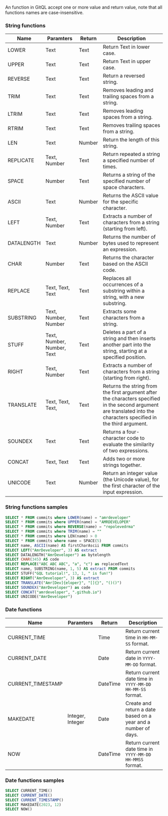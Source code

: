 An function in GitQL accept one or more value and return value,
note that all functions names are case-insensitive.

### String functions

| Name       | Paramters                  | Return | Description                                                                                                                                                          |
| ---------- | -------------------------- | ------ | -------------------------------------------------------------------------------------------------------------------------------------------------------------------- |
| LOWER      | Text                       | Text   | Return Text in lower case.                                                                                                                                           |
| UPPER      | Text                       | Text   | Return Text in upper case.                                                                                                                                           |
| REVERSE    | Text                       | Text   | Return a reversed string.                                                                                                                                            |
| TRIM       | Text                       | Text   | Removes leading and trailing spaces from a string.                                                                                                                   |
| LTRIM      | Text                       | Text   | Removes leading spaces from a string.                                                                                                                                |
| RTRIM      | Text                       | Text   | Removes trailing spaces from a string.                                                                                                                               |
| LEN        | Text                       | Number | Return the length of this string.                                                                                                                                    |
| REPLICATE  | Text, Number               | Text   | Return repeated a string a specified number of times.                                                                                                                |
| SPACE      | Number                     | Text   | Returns a string of the specified number of space characters.                                                                                                        |
| ASCII      | Text                       | Number | Returns the ASCII value for the specific character.                                                                                                                  |
| LEFT       | Text, Number               | Text   | Extracts a number of characters from a string (starting from left).                                                                                                  |
| DATALENGTH | Text                       | Number | Returns the number of bytes used to represent an expression.                                                                                                         |
| CHAR       | Number                     | Text   | Returns the character based on the ASCII code.                                                                                                                       |
| REPLACE    | Text, Text, Text           | Text   | Replaces all occurrences of a substring within a string, with a new substring.                                                                                       |
| SUBSTRING  | Text, Number, Number       | Text   | Extracts some characters from a string.                                                                                                                              |
| STUFF      | Text, Number, Number, Text | Text   | Deletes a part of a string and then inserts another part into the string, starting at a specified position.                                                          |
| RIGHT      | Text, Number               | Text   | Extracts a number of characters from a string (starting from right).                                                                                                 |
| TRANSLATE  | Text, Text, Text,          | Text   | Returns the string from the first argument after the characters specified in the second argument are translated into the characters specified in the third argument. |
| SOUNDEX    | Text                       | Text   | Returns a four-character code to evaluate the similarity of two expressions.                                                                                         |
| CONCAT     | Text, Text                 | Text   | Adds two or more strings together.                                                                                                                                   |
| UNICODE    | Text                       | Number | Return an integer value (the Unicode value), for the first character of the input expression.                                                                        |

### String functions samples

```sql
SELECT * FROM commits where LOWER(name) = "amrdeveloper"
SELECT * FROM commits where UPPER(name) = "AMRDEVELOPER"
SELECT * FROM commits where REVERSE(name) = "repolevedrma"
SELECT * FROM commits where TRIM(name) = ""
SELECT * FROM commits where LEN(name) > 0
SELECT * FROM commits where name = SPACE(5)
SELECT name, ASCII(name) AS firstCharAscii FROM commits
SELECT LEFT("AmrDeveloper", 3) AS extract
SELECT DATALENGTH("AmrDeveloper") as bytelength
SELECT CHAR(345) AS code
SELECT REPLACE("ABC ABC ABC", "a", "c") as replacedText
SELECT name, SUBSTRING(name, 1, 5) AS extract FROM commits
SELECT STUFF("GQL tutorial!", 13, 1, " is fun!")
SELECT RIGHT("AmrDeveloper", 3) AS extract
SELECT TRANSLATE("Amr[Dev]{eloper}", "[]{}", "()()")
SELECT SOUNDEX("AmrDeveloper") as code
SELECT CONCAT("amrdeveloper", ".github.io")
SELECT UNICODE("AmrDeveloper")
```

### Date functions

| Name              | Paramters        | Return   | Description                                                     |
| ----------------- | ---------------- | -------- | --------------------------------------------------------------- |
| CURRENT_TIME      |                  | Time     | Return current time in `HH-MM-SS` format.                       |
| CURRENT_DATE      |                  | Date     | Return current date in `YYYY-MM-DD` format.                     |
| CURRENT_TIMESTAMP |                  | DateTime | Return current date time in `YYYY-MM-DD HH-MM-SS` format.       |
| MAKEDATE          | Integer, Integer | Date     | Create and return a date based on  a year and a number of days. |
| NOW               |                  | DateTime | Return current date time in `YYYY-MM-DD HH-MMSS` format.        |

### Date functions samples

```sql
SELECT CURRENT_TIME()
SELECT CURRENT_DATE()
SELECT CURRENT_TIMESTAMP()
SELECT MAKEDATE(2023, 12)
SELECT NOW()
```
